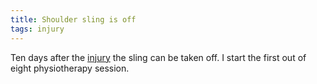 ```yaml
---
title: Shoulder sling is off
tags: injury
---
```


Ten days after the [injury](/posts/2019-03-18-Injury) the sling can be taken off.  I start the first out of eight physiotherapy session.
